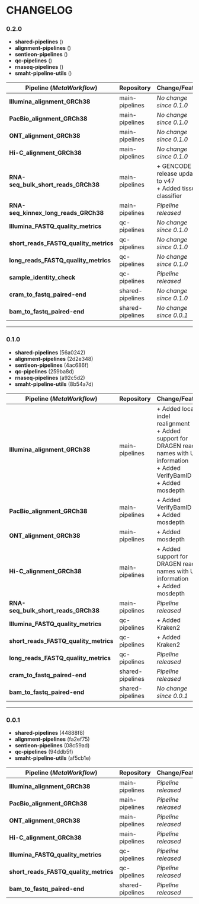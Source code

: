 # CHANGELOG

### 0.2.0

* **shared-pipelines** ()
* **alignment-pipelines** ()
* **sentieon-pipelines** ()
* **qc-pipelines** ()
* **rnaseq-pipelines** ()
* **smaht-pipeline-utils** ()

| Pipeline (*MetaWorkflow*)               | Repository        | Change/Feature                                  |
|-----------------------------------------|-------------------|-------------------------------------------------|
| **Illumina_alignment_GRCh38**           | main-pipelines    | *No change since 0.1.0*                         |
| **PacBio_alignment_GRCh38**             | main-pipelines    | *No change since 0.1.0*                         |
| **ONT_alignment_GRCh38**                | main-pipelines    | *No change since 0.1.0*                         |
| **Hi-C_alignment_GRCh38**               | main-pipelines    | *No change since 0.1.0*                         |
| **RNA-seq_bulk_short_reads_GRCh38**     | main-pipelines    | + GENCODE release updated to v47<br>+ Added tissues classifier |
| **RNA-seq_kinnex_long_reads_GRCh38**    | main-pipelines    | *Pipeline released*                             |
| **Illumina_FASTQ_quality_metrics**      | qc-pipelines      | *No change since 0.1.0*                         |
| **short_reads_FASTQ_quality_metrics**   | qc-pipelines      | *No change since 0.1.0*                         |
| **long_reads_FASTQ_quality_metrics**    | qc-pipelines      | *No change since 0.1.0*                         |
| **sample_identity_check**               | qc-pipelines      | *Pipeline released*                             |
| **cram_to_fastq_paired-end**            | shared-pipelines  | *No change since 0.1.0*                         |
| **bam_to_fastq_paired-end**             | shared-pipelines  | *No change since 0.0.1*                         |

---

### 0.1.0

* **shared-pipelines** (56a0242)
* **alignment-pipelines** (2d2e348)
* **sentieon-pipelines** (4ac686f)
* **qc-pipelines** (259ba8d)
* **rnaseq-pipelines** (a92c5d2)
* **smaht-pipeline-utils** (8b54a7d)

| Pipeline (*MetaWorkflow*)        | Repository      | Change/Feature                                             |
|----------------------------------|-----------------|-----------------------------------------------------------|
| **Illumina_alignment_GRCh38**    | main-pipelines  | + Added local indel realignment<br>+ Added support for DRAGEN read names with UMI information<br>+ Added VerifyBamID<br>+ Added mosdepth |
| **PacBio_alignment_GRCh38**      | main-pipelines  | + Added VerifyBamID<br>+ Added mosdepth                   |
| **ONT_alignment_GRCh38**         | main-pipelines  | + Added mosdepth                                           |
| **Hi-C_alignment_GRCh38**        | main-pipelines  | + Added support for DRAGEN read names with UMI information<br>+ Added mosdepth  |
| **RNA-seq_bulk_short_reads_GRCh38**| main-pipelines  | *Pipeline released*                                       |
| **Illumina_FASTQ_quality_metrics**| qc-pipelines    | + Added Kraken2                                           |
| **short_reads_FASTQ_quality_metrics**| qc-pipelines    | + Added Kraken2                                           |
| **long_reads_FASTQ_quality_metrics**| qc-pipelines    | *Pipeline released*                                       |
| **cram_to_fastq_paired-end**     | shared-pipelines | *Pipeline released*                                       |
| **bam_to_fastq_paired-end**      | shared-pipelines | *No change since 0.0.1*                                             |

---

### 0.0.1

* **shared-pipelines** (44888f8)
* **alignment-pipelines** (fa2ef75)
* **sentieon-pipelines** (08c59ad)
* **qc-pipelines** (94ddb5f)
* **smaht-pipeline-utils** (af5cb1e)

| Pipeline (*MetaWorkflow*)        | Repository      | Change/Feature           |
|----------------------------------|-----------------|---------------------------|
| **Illumina_alignment_GRCh38**    | main-pipelines  | *Pipeline released*       |
| **PacBio_alignment_GRCh38**      | main-pipelines  | *Pipeline released*       |
| **ONT_alignment_GRCh38**         | main-pipelines  | *Pipeline released*       |
| **Hi-C_alignment_GRCh38**        | main-pipelines  | *Pipeline released*       |
| **Illumina_FASTQ_quality_metrics**| qc-pipelines    | *Pipeline released*       |
| **short_reads_FASTQ_quality_metrics**| qc-pipelines    | *Pipeline released*       |
| **bam_to_fastq_paired-end**      | shared-pipelines | *Pipeline released*       |
